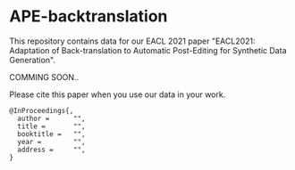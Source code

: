 # APE-backtranslation

This repository contains data for our EACL 2021 paper "EACL2021: Adaptation of Back-translation to Automatic Post-Editing for Synthetic Data Generation".

COMMING SOON..

Please cite this paper when you use our data in your work.
```
@InProceedings{,
  author =      "",
  title =       "",
  booktitle =   "",
  year =        "",
  address =     "",
}
```
